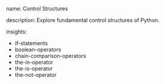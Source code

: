 name: Control Structures

description: Explore fundamental control structures of Python.

insights:
  - if-statements
  - boolean-operators
  - chain-comparison-operators
  - the-in-operator
  - the-is-operator
  - the-not-operator
